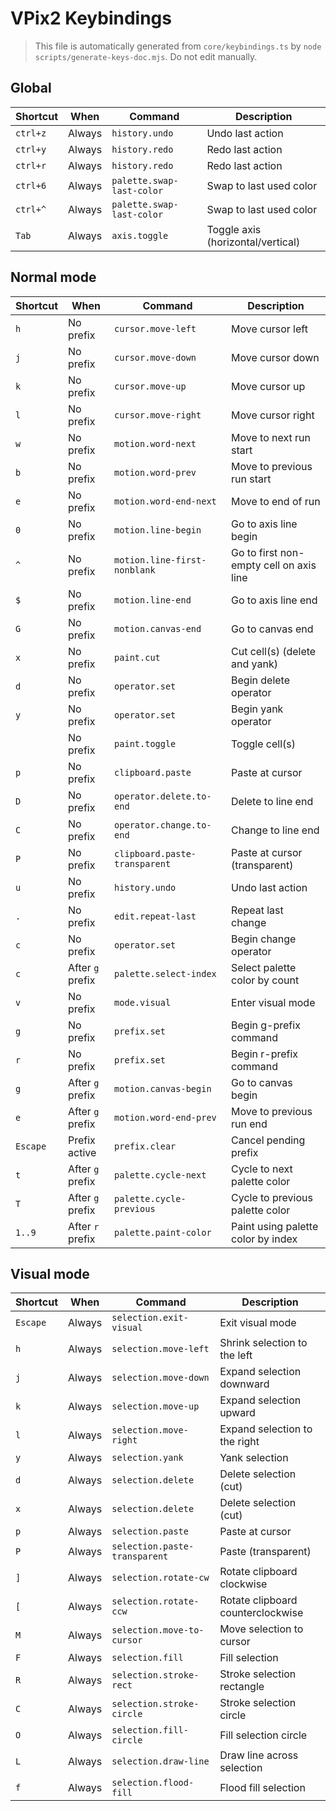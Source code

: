 # VPix2 Keybindings

> This file is automatically generated from `core/keybindings.ts` by `node scripts/generate-keys-doc.mjs`.
> Do not edit manually.

## Global

| Shortcut | When | Command | Description |
| --- | --- | --- | --- |
| `ctrl+z` | Always | `history.undo` | Undo last action |
| `ctrl+y` | Always | `history.redo` | Redo last action |
| `ctrl+r` | Always | `history.redo` | Redo last action |
| `ctrl+6` | Always | `palette.swap-last-color` | Swap to last used color |
| `ctrl+^` | Always | `palette.swap-last-color` | Swap to last used color |
| `Tab` | Always | `axis.toggle` | Toggle axis (horizontal/vertical) |

## Normal mode

| Shortcut | When | Command | Description |
| --- | --- | --- | --- |
| `h` | No prefix | `cursor.move-left` | Move cursor left |
| `j` | No prefix | `cursor.move-down` | Move cursor down |
| `k` | No prefix | `cursor.move-up` | Move cursor up |
| `l` | No prefix | `cursor.move-right` | Move cursor right |
| `w` | No prefix | `motion.word-next` | Move to next run start |
| `b` | No prefix | `motion.word-prev` | Move to previous run start |
| `e` | No prefix | `motion.word-end-next` | Move to end of run |
| `0` | No prefix | `motion.line-begin` | Go to axis line begin |
| `^` | No prefix | `motion.line-first-nonblank` | Go to first non-empty cell on axis line |
| `$` | No prefix | `motion.line-end` | Go to axis line end |
| `G` | No prefix | `motion.canvas-end` | Go to canvas end |
| `x` | No prefix | `paint.cut` | Cut cell(s) (delete and yank) |
| `d` | No prefix | `operator.set` | Begin delete operator |
| `y` | No prefix | `operator.set` | Begin yank operator |
| ` ` | No prefix | `paint.toggle` | Toggle cell(s) |
| `p` | No prefix | `clipboard.paste` | Paste at cursor |
| `D` | No prefix | `operator.delete.to-end` | Delete to line end |
| `C` | No prefix | `operator.change.to-end` | Change to line end |
| `P` | No prefix | `clipboard.paste-transparent` | Paste at cursor (transparent) |
| `u` | No prefix | `history.undo` | Undo last action |
| `.` | No prefix | `edit.repeat-last` | Repeat last change |
| `c` | No prefix | `operator.set` | Begin change operator |
| `c` | After `g` prefix | `palette.select-index` | Select palette color by count |
| `v` | No prefix | `mode.visual` | Enter visual mode |
| `g` | No prefix | `prefix.set` | Begin g-prefix command |
| `r` | No prefix | `prefix.set` | Begin r-prefix command |
| `g` | After `g` prefix | `motion.canvas-begin` | Go to canvas begin |
| `e` | After `g` prefix | `motion.word-end-prev` | Move to previous run end |
| `Escape` | Prefix active | `prefix.clear` | Cancel pending prefix |
| `t` | After `g` prefix | `palette.cycle-next` | Cycle to next palette color |
| `T` | After `g` prefix | `palette.cycle-previous` | Cycle to previous palette color |
| `1..9` | After `r` prefix | `palette.paint-color` | Paint using palette color by index |

## Visual mode

| Shortcut | When | Command | Description |
| --- | --- | --- | --- |
| `Escape` | Always | `selection.exit-visual` | Exit visual mode |
| `h` | Always | `selection.move-left` | Shrink selection to the left |
| `j` | Always | `selection.move-down` | Expand selection downward |
| `k` | Always | `selection.move-up` | Expand selection upward |
| `l` | Always | `selection.move-right` | Expand selection to the right |
| `y` | Always | `selection.yank` | Yank selection |
| `d` | Always | `selection.delete` | Delete selection (cut) |
| `x` | Always | `selection.delete` | Delete selection (cut) |
| `p` | Always | `selection.paste` | Paste at cursor |
| `P` | Always | `selection.paste-transparent` | Paste (transparent) |
| `]` | Always | `selection.rotate-cw` | Rotate clipboard clockwise |
| `[` | Always | `selection.rotate-ccw` | Rotate clipboard counterclockwise |
| `M` | Always | `selection.move-to-cursor` | Move selection to cursor |
| `F` | Always | `selection.fill` | Fill selection |
| `R` | Always | `selection.stroke-rect` | Stroke selection rectangle |
| `C` | Always | `selection.stroke-circle` | Stroke selection circle |
| `O` | Always | `selection.fill-circle` | Fill selection circle |
| `L` | Always | `selection.draw-line` | Draw line across selection |
| `f` | Always | `selection.flood-fill` | Flood fill selection |
